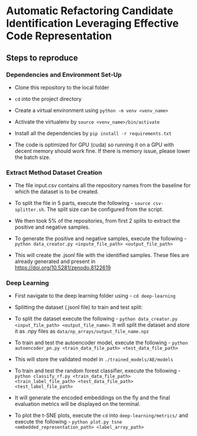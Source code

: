 # Automatic Refactoring Candidate Identification Leveraging Effective Code Representation

## Steps to reproduce

### Dependencies and Environment Set-Up

- Clone this repository to the local folder

- `cd` into the project directory

- Create a virtual environment using `python -m venv <venv_name>`

- Activate the virtualenv by `source <venv_name>/bin/activate`

- Install all the dependencies by `pip install -r requirements.txt`

- The code is optimized for GPU (cuda) so running it on a GPU with decent memory should work fine. If there is memory issue, please lower the batch size.


### Extract Method Dataset Creation

- The file input.csv contains all the repository names from the baseline for which the dataset is to be created. 

- To  split the file in 5 parts, execute the following - `source csv-splitter.sh`. The split size can be configured from the script.

- We then took 5% of the repositories, from first 2 splits to extract the positive and negative samples. 

- To generate the positive and negative samples, execute the following - `python data_creator.py <inpute_file_path> <output_file_path>`

- This will create the .jsonl file with the identified samples. These files are already generated and present in https://doi.org/10.5281/zenodo.8122619


### Deep Learning

- First navigate to the deep learning folder using - `cd deep-learning`

- Splitting the dataset (.jsonl file) to train and test split:

- To split the dataset execute the following - `python data_creator.py <input_file_path> <output_file_name>`. It will split the dataset and store it as .npy files as `data/np_arrays/output_file_name.npz`

- To train and test the autoencoder model, execute the following - `python autoencoder_pn.py <train_data_file_path> <test_data_file_path>` 

- This will store the validated model in `./trained_models/AE/models`

- To train and test the random forest classifier, execute the following - `python classify_rf.py <train_data_file_path> <train_label_file_path> <test_data_file_path> <test_label_file_path>`

- It will generate the encoded embeddings on the fly and the final evaluation metrics will be displayed on the terminal. 

- To plot the t-SNE plots, execute the `cd` into `deep-learning/metrics/` and execute the following - `python plot.py tsne <embedded_representation_path> <label_array_path>`


